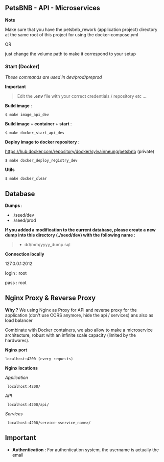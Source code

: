 ## PetsBNB - API - Microservices

**Note**

Make sure that you have the petsbnb_rework (application project) directory at the same root of this project for using the docker-compose.yml 

OR

just change the volume path to make it correspond to your setup

### Start (Docker)

*These commands are used in dev/prod/preprod*

**Important**
> Edit the **.env** file with your correct credentials / repository etc ...


**Build image**  : 

    $ make image_api_dev
    
**Build image + container + start**  : 

    $ make docker_start_api_dev
    
**Deploy image to docker repository**  : 

https://hub.docker.com/repository/docker/sylvainneung/petsbnb (private)

    $ make docker_deploy_registry_dev
    
**Utils**

    $ make docker_clear

  
  
## Database 

**Dumps** : 
- ./seed/dev
- ./seed/prod

**If you added a modification to the current database, please create a new dump into this directory (./seed/dev) with the following name :**

> - dd/mm/yyyy_dump.sql



**Connection locally**

127.0.0.1:2012 

login : root 

pass : root


## Nginx Proxy & Reverse Proxy

**Why ?**
We using Nginx as Proxy for API and reverse proxy for the application (don't use CORS anymore, hide the api / services) ans also as load balancer

Combinate with Docker containers, we also allow to make a microservice architecture, robust with an infinite scale capacity (limited by the hardwares).


**Nginx port**
 
    localhost:4200 (every requests)
    
**Nginx locations**
    
   
   _Application_
     
     localhost:4200/ 

    
   
   _API_
     
     localhost:4200/api/ 
     
     
   _Services_
     
     localhost:4200/service-<service_name>/
     
     
## Important
- **Authentication** : For authentication system, the username is actually the email 